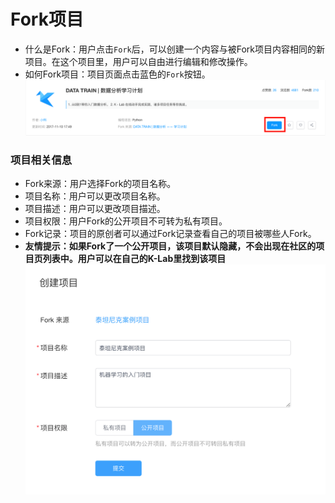 # Fork项目
* 什么是Fork：用户点击`Fork`后，可以创建一个内容与被Fork项目内容相同的新项目。在这个项目里，用户可以自由进行编辑和修改操作。
* 如何Fork项目：项目页面点击蓝色的`Fork`按钮。
  ![image description](/image/how-to-fork.png)
### 项目相关信息
* Fork来源：用户选择Fork的项目名称。
* 项目名称：用户可以更改项目名称。
* 项目描述：用户可以更改项目描述。
* 项目权限：用户Fork的公开项目不可转为私有项目。
* Fork记录：项目的原创者可以通过Fork记录查看自己的项目被哪些人Fork。
* **友情提示：如果Fork了一个公开项目，该项目默认隐藏，不会出现在社区的项目页列表中。用户可以在自己的K-Lab里找到该项目**
  ![image description](/image/fork-project.png)
